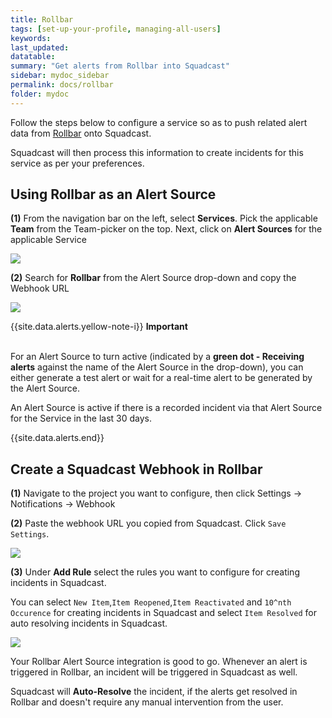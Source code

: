 ```yaml
---
title: Rollbar
tags: [set-up-your-profile, managing-all-users]
keywords: 
last_updated: 
datatable: 
summary: "Get alerts from Rollbar into Squadcast"
sidebar: mydoc_sidebar
permalink: docs/rollbar
folder: mydoc
---
```


Follow the steps below to configure a service so as to push related alert data from [Rollbar](https://docs.rollbar.com/docs/getting-started) onto Squadcast.

Squadcast will then process this information to create incidents for this service as per your preferences.

## Using Rollbar as an Alert Source

**(1)** From the navigation bar on the left, select **Services**. Pick the applicable **Team** from the Team-picker on the top. Next, click on **Alert Sources** for the applicable Service

![](../.gitbook/assets/alert\_source\_1.png)

**(2)** Search for **Rollbar** from the Alert Source drop-down and copy the Webhook URL

![](../.gitbook/assets/rollbar_1.png)

{{site.data.alerts.yellow-note-i}}
<b>Important</b><br/><br/>
<p>For an Alert Source to turn active (indicated by a <b>green dot - Receiving alerts</b> against the name of the Alert Source in the drop-down), you can either generate a test alert or wait for a real-time alert to be generated by the Alert Source.</p>
<p>An Alert Source is active if there is a recorded incident via that Alert Source for the Service in the last 30 days.</p>
{{site.data.alerts.end}}

## Create a Squadcast Webhook in Rollbar

**(1)** Navigate to the project you want to configure, then click Settings → Notifications → Webhook
 
**(2)** Paste the webhook URL you copied from Squadcast. Click `Save Settings`.

![](../.gitbook/assets/rollbar_2.png)

**(3)** Under **Add Rule** select the rules you want to configure for creating incidents in Squadcast.

You can select `New Item`,`Item Reopened`,`Item Reactivated` and `10^nth Occurence` for creating incidents in Squadcast and select `Item Resolved` for auto resolving incidents in Squadcast.

![](../.gitbook/assets/rollbar_3.png)

Your Rollbar Alert Source integration is good to go. Whenever an alert is triggered in Rollbar, an incident will be triggered in Squadcast as well.

Squadcast will **Auto-Resolve** the incident, if the alerts get resolved in Rollbar and doesn't require any manual intervention from the user.